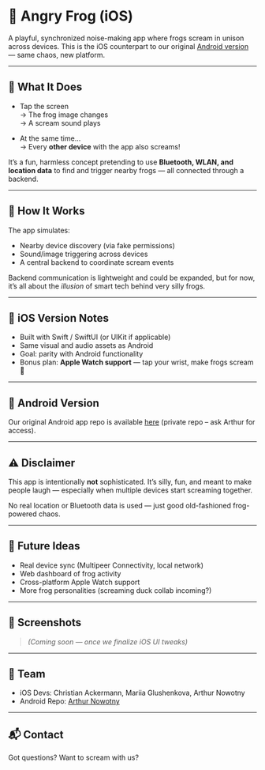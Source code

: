 # 🐸 Angry Frog (iOS)

A playful, synchronized noise-making app where frogs scream in unison across devices. This is the iOS counterpart to our original [Android version](https://git-iit.fh-joanneum.at/nowotnyt19/angry-frog) — same chaos, new platform.

---

## 📱 What It Does

- Tap the screen  
  → The frog image changes  
  → A scream sound plays

- At the same time…  
  → Every **other device** with the app also screams!

It’s a fun, harmless concept pretending to use **Bluetooth, WLAN, and location data** to find and trigger nearby frogs — all connected through a backend.

---

## 🔧 How It Works

The app simulates:
- Nearby device discovery (via fake permissions)
- Sound/image triggering across devices
- A central backend to coordinate scream events

Backend communication is lightweight and could be expanded, but for now, it’s all about the *illusion* of smart tech behind very silly frogs.

---

## 🍏 iOS Version Notes

- Built with Swift / SwiftUI (or UIKit if applicable)
- Same visual and audio assets as Android
- Goal: parity with Android functionality
- Bonus plan: **Apple Watch support** — tap your wrist, make frogs scream 🎉

---

## 🔗 Android Version

Our original Android app repo is available [here](https://git-iit.fh-joanneum.at/nowotnyt19/angry-frog) (private repo – ask Arthur for access).

---

## ⚠️ Disclaimer

This app is intentionally **not** sophisticated. It’s silly, fun, and meant to make people laugh — especially when multiple devices start screaming together.

No real location or Bluetooth data is used — just good old-fashioned frog-powered chaos.

---

## 🧪 Future Ideas

- Real device sync (Multipeer Connectivity, local network)
- Web dashboard of frog activity
- Cross-platform Apple Watch support
- More frog personalities (screaming duck collab incoming?)

---

## 📸 Screenshots

> _(Coming soon — once we finalize iOS UI tweaks)_

---

## 👥 Team

- iOS Devs: Christian Ackermann, Mariia Glushenkova, Arthur Nowotny
- Android Repo: [Arthur Nowotny](https://git-iit.fh-joanneum.at/nowotnyt19/angry-frog)

---

## 📬 Contact

Got questions? Want to scream with us?  
